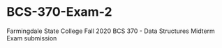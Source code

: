 # BCS-370-Exam-2

Farmingdale State College Fall 2020
BCS 370 - Data Structures Midterm Exam submission
